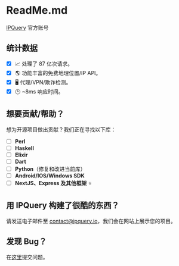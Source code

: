 # ReadMe.md
[IPQuery](https://ipquery.io) 官方账号

## 统计数据
- [X] 📈 处理了 87 亿次请求。
- [X] 🌎 功能丰富的免费地理位置/IP API。
- [X] 🖥️ 代理/VPN/欺诈检测。
- [X] 🕒 ~8ms 响应时间。

## 想要贡献/帮助？
想为开源项目做出贡献？我们正在寻找以下库：
- [ ] **Perl**
- [ ] **Haskell**
- [ ] **Elixir**
- [ ] **Dart**
- [ ] **Python**（修复和改进当前库）
- [ ] **Android/IOS/Windows SDK** 
- [ ] **NextJS、Express 及其他框架** ⭐

## 用 IPQuery 构建了很酷的东西？
请发送电子邮件至 contact@ipquery.io，我们会在网站上展示您的项目。

## 发现 Bug？
在[这里](https://github.com/ipqwery/Bugs)提交问题。
